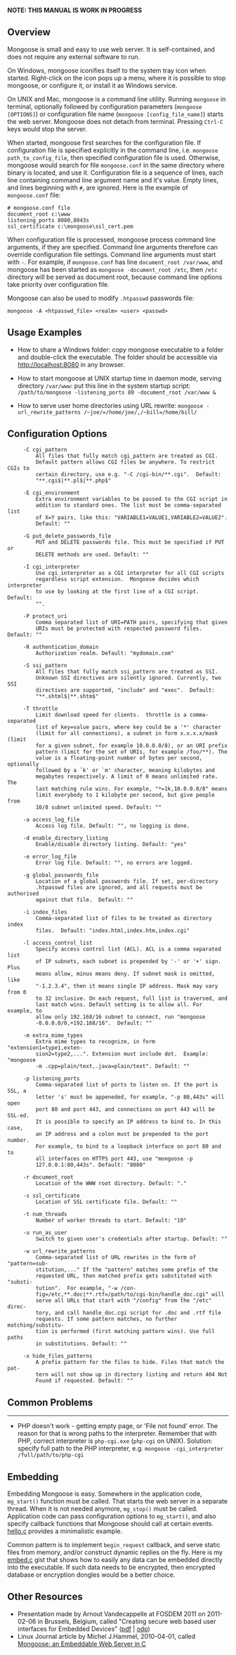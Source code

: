 
**NOTE: THIS MANUAL IS WORK IN PROGRESS**

## Overview

Mongoose is small and easy to use web server. It is self-contained, and does
not require any external software to run.

On Windows, mongoose iconifies itself to the system tray icon when started.
Right-click on the icon pops up a menu, where it is possible to stop
mongoose, or configure it, or install it as Windows service.

On UNIX and Mac, mongoose is a command line utility. Running `mongoose` in
terminal, optionally followed by configuration parameters
(`mongoose [OPTIONS]`) or configuration file name
(`mongoose [config_file_name]`) starts the
web server. Mongoose does not detach from terminal. Pressing `Ctrl-C` keys
would stop the server.

When started, mongoose first searches for the configuration file.
If configuration file is specified explicitly in the command line, i.e.
`mongoose path_to_config_file`, then specified configuration file is used.
Otherwise, mongoose would search for file `mongoose.conf` in the same directory
where binary is located, and use it.
Configuration file is a sequence of lines, each line containing
command line argument name and it's value. Empty lines, and lines beginning
with `#`, are ignored. Here is the example of `mongoose.conf` file:

    # mongoose.conf file
    document_root c:\www
    listening_ports 8080,8043s
    ssl_certificate c:\mongoose\ssl_cert.pem

When configuration file is processed, mongoose process command line arguments,
if they are specified. Command line arguments therefore can override
configuration file settings. Command line arguments must start with `-`.
For example, if `mongoose.conf` has line
`document_root /var/www`, and mongoose has been started as
`mongoose -document_root /etc`, then `/etc` directory will be served as
document root, because command line options take priority over
configuration file.

Mongoose can also be used to modify `.htpasswd` passwords file:

    mongoose -A <htpasswd_file> <realm> <user> <passwd>

## Usage Examples

- How to share a Windows folder: copy mongoose executable to a folder and
  double-click the executable. The folder should be accessible via
  [http://localhost:8080](http://localhost:8080) in any browser.

- How to start mongoose at UNIX startup time in daemon mode, serving
  directory `/var/www`: put this line in the system startup script:
  `/path/to/mongoose -listening_ports 80 -document_root /var/www &`

- How to serve user home directories using URL rewrite:
  `mongoose -url_rewrite_patterns /~joe/=/home/joe/,/~bill=/home/bill/`

## Configuration Options
```
     -C cgi_pattern
         All files that fully match cgi_pattern are treated as CGI.
         Default pattern allows CGI files be anywhere. To restrict CGIs to
         certain directory, use e.g. "-C /cgi-bin/**.cgi".  Default:
         "**.cgi$|**.pl$|**.php$"

     -E cgi_environment
         Extra environment variables to be passed to the CGI script in
         addition to standard ones. The list must be comma-separated list
         of X=Y pairs, like this: "VARIABLE1=VALUE1,VARIABLE2=VALUE2".
         Default: ""

     -G put_delete_passwords_file
         PUT and DELETE passwords file. This must be specified if PUT or
         DELETE methods are used. Default: ""

     -I cgi_interpreter
         Use cgi_interpreter as a CGI interpreter for all CGI scripts
         regardless script extension.  Mongoose decides which interpreter
         to use by looking at the first line of a CGI script.  Default:
         "".

     -P protect_uri
         Comma separated list of URI=PATH pairs, specifying that given
         URIs must be protected with respected password files. Default: ""

     -R authentication_domain
         Authorization realm. Default: "mydomain.com"

     -S ssi_pattern
         All files that fully match ssi_pattern are treated as SSI.
         Unknown SSI directives are silently ignored. Currently, two SSI
         directives are supported, "include" and "exec".  Default:
         "**.shtml$|**.shtm$"

     -T throttle
         Limit download speed for clients.  throttle is a comma-separated
         list of key=value pairs, where key could be a '*' character
         (limit for all connections), a subnet in form x.x.x.x/mask (limit
         for a given subnet, for example 10.0.0.0/8), or an URI prefix
         pattern (limit for the set of URIs, for example /foo/**). The
         value is a floating-point number of bytes per second, optionally
         followed by a `k' or `m' character, meaning kilobytes and
         megabytes respectively. A limit of 0 means unlimited rate. The
         last matching rule wins. For example, "*=1k,10.0.0.0/8" means
         limit everybody to 1 kilobyte per second, but give people from
         10/8 subnet unlimited speed. Default: ""

     -a access_log_file
         Access log file. Default: "", no logging is done.

     -d enable_directory_listing
         Enable/disable directory listing. Default: "yes"

     -e error_log_file
         Error log file. Default: "", no errors are logged.

     -g global_passwords_file
         Location of a global passwords file. If set, per-directory
         .htpasswd files are ignored, and all requests must be authorised
         against that file.  Default: ""

     -i index_files
         Comma-separated list of files to be treated as directory index
         files.  Default: "index.html,index.htm,index.cgi"

     -l access_control_list
         Specify access control list (ACL). ACL is a comma separated list
         of IP subnets, each subnet is prepended by '-' or '+' sign. Plus
         means allow, minus means deny. If subnet mask is omitted, like
         "-1.2.3.4", then it means single IP address. Mask may vary from 0
         to 32 inclusive. On each request, full list is traversed, and
         last match wins. Default setting is to allow all. For example, to
         allow only 192.168/16 subnet to connect, run "mongoose
         -0.0.0.0/0,+192.168/16".  Default: ""

     -m extra_mime_types
         Extra mime types to recognize, in form "extension1=type1,exten-
         sion2=type2,...". Extension must include dot.  Example: "mongoose
         -m .cpp=plain/text,.java=plain/text". Default: ""

     -p listening_ports
         Comma-separated list of ports to listen on. If the port is SSL, a
         letter 's' must be appeneded, for example, "-p 80,443s" will open
         port 80 and port 443, and connections on port 443 will be SSL-ed.
         It is possible to specify an IP address to bind to. In this case,
         an IP address and a colon must be prepended to the port number.
         For example, to bind to a loopback interface on port 80 and to
         all interfaces on HTTPS port 443, use "mongoose -p
         127.0.0.1:80,443s". Default: "8080"

     -r document_root
         Location of the WWW root directory. Default: "."

     -s ssl_certificate
         Location of SSL certificate file. Default: ""

     -t num_threads
         Number of worker threads to start. Default: "10"

     -u run_as_user
         Switch to given user's credentials after startup. Default: ""

     -w url_rewrite_patterns
         Comma-separated list of URL rewrites in the form of "pattern=sub-
         stitution,..." If the "pattern" matches some prefix of the
         requested URL, then matched prefix gets substituted with "substi-
         tution".  For example, "-w /con-
         fig=/etc,**.doc|**.rtf=/path/to/cgi-bin/handle_doc.cgi" will
         serve all URLs that start with "/config" from the "/etc" direc-
         tory, and call handle_doc.cgi script for .doc and .rtf file
         requests. If some pattern matches, no further matching/substitu-
         tion is performed (first matching pattern wins). Use full paths
         in substitutions. Default: ""

     -x hide_files_patterns
         A prefix pattern for the files to hide. Files that match the pat-
         tern will not show up in directory listing and return 404 Not
         Found if requested. Default: ""

```

## Common Problems
---------------
- PHP doesn't work - getting empty page, or 'File not found' error. The
  reason for that is wrong paths to the interpreter. Remember that with PHP,
  correct interpreter is `php-cgi.exe` (`php-cgi` on UNIX). Solution: specify
  full path to the PHP interpreter, e.g.
  `mongoose -cgi_interpreter /full/path/to/php-cgi`

## Embedding
Embedding Mongoose is easy. Somewhere in the application code, `mg_start()`
function must be called. That starts the web server in a separate thread.
When it is not needed anymore, `mg_stop()` must be called.  Application code
can pass configuration options to `mg_start()`, and also specify callback
functions that Mongoose should call at certain events.
[hello.c](http://a.c) provides a minimalistic example.

Common pattern is to implement `begin_request` callback, and serve static files
from memory, and/or construct dynamic replies on the fly. Here is
my [embed.c](https://gist.github.com/valenok/4714740) gist
that shows how to easily any data can be embedded
directly into the executable. If such data needs to be encrypted, then
encrypted database or encryption dongles would be a better choice.


## Other Resources
- Presentation made by Arnout Vandecappelle at FOSDEM 2011 on 2011-02-06
  in Brussels, Belgium, called
  "Creating secure web based user interfaces for Embedded Devices"
  ([pdf](http://mind.be/content/110206_Web-ui.pdf) |
   [odp](http://mind.be/content/110206_Web-ui.odp))
- Linux Journal article by Michel J.Hammel, 2010-04-01, called
  [Mongoose: an Embeddable Web Server in C](http://www.linuxjournal.com/article/10680)
